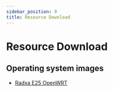 ```yaml
---
sidebar_position: 9
title: Resource Download
---
```


# Resource Download

## Operating system images

- [Radxa E25 OpenWRT](https://openwrt.org/toh/hwdata/radxa/radxa_e25)

